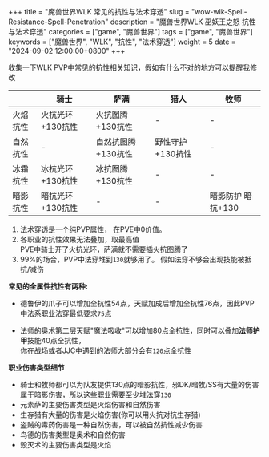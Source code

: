 +++
title = "魔兽世界WLK 常见的抗性与法术穿透"
slug = "wow-wlk-Spell-Resistance-Spell-Penetration"
description = "魔兽世界WLK 巫妖王之怒 抗性与法术穿透"
categories = ["game", "魔兽世界"]
tags = ["game", "魔兽世界"]
keywords = ["魔兽世界", "WLK", "抗性", "法术穿透"]
weight = 5
date = "2024-09-02 12:00:00+0800"
+++

收集一下WLK PVP中常见的抗性相关知识，假如有什么不对的地方可以提醒我修改

|          | 骑士              | 萨满                | 猎人              | 牧师              |
| -------- | ----------------- | ------------------- | ----------------- | ----------------- |
| 火焰抗性 | 火抗光环 +130抗性 | 火抗图腾 +130抗性   | -                 | -                 |
| 自然抗性 | -                 | 自然抗图腾 +130抗性 | 野性守护 +130抗性 | -                 |
| 冰霜抗性 | 冰抗光环 +130抗性 | 冰抗图腾 +130抗性   | -                 | -                 |
| 暗影抗性 | 暗抗光环 +130抗性 | -                   | -                 | 暗影防护 暗抗+130 |


1. 法术穿透是一个纯PVP属性， 在PVE中0价值。
2. 各职业的抗性效果无法叠加，取最高值  
PVE中骑士开了火抗光环，萨满就不需要插火抗图腾了
3. 99%的场合，PVP中法穿堆到`130`就够用了。 假如法穿不够会出现技能被抵抗/减伤


**常见的全属性抗性有两种:**

- 德鲁伊的爪子可以增加全抗性54点，天赋加成后增加全抗性76点，因此PVP中法系职业法穿最低要求`75`点

- 法师的奥术第二层天赋"魔法吸收"可以增加80点全抗性，同时可以叠加**法师护甲**技能40点全抗性，  
你在战场或者JJC中遇到的法师大部分会有`120`点全抗性




**职业伤害类型细节**

- 骑士和牧师都可以为队友提供130点的暗影抗性，邪DK/暗牧/SS有大量的伤害属于暗影伤害，所以这些职业需要至少堆法穿`130`
- 元素萨的主要伤害类型是火焰伤害和自然伤害
- 生存猎有大量的伤害是火焰伤害(你可以用火抗对抗生存猎)
- 盗贼的毒药伤害是一种自然伤害，可以被自然抗性减少伤害
- 鸟德的伤害类型是奥术和自然伤害
- 毁灭术的主要伤害类型是火焰